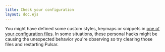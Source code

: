 ```yaml
---
title: Check your configuration
layout: doc.ejs
---
```


You might have defined some custom styles, keymaps or snippets in
[one of your configuration files](../../using-pulsar/#basic-customization/). In
some situations, these personal hacks might be causing the unexpected
behavior you're observing so try clearing those files and restarting Pulsar.
